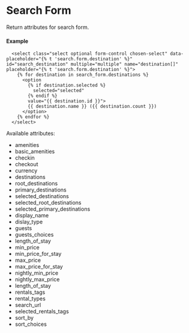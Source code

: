 # Search Form

Return attributes for search form.

#### Example

~~~ liquid
  <select class="select optional form-control chosen-select" data-placeholder="{% t 'search.form.destination' %}" id="search_destination" multiple="multiple" name="destination[]" placeholder="{% t 'search.form.destination' %}">
    {% for destination in search_form.destinations %}
      <option
        {% if destination.selected %}
          selected="selected"
        {% endif %}
        value="{{ destination.id }}">
        {{ destination.name }} ({{ destination.count }})
      </option>
    {% endfor %}
  </select>
~~~

Available attributes:

* amenities
* basic_amenities
* checkin
* checkout
* currency
* destinations
* root_destinations
* primary_destinations
* selected_destinations
* selected_root_destinations
* selected_primary_destinations
* display_name
* dislay_type
* guests
* guests_choices
* length_of_stay
* min_price
* min_price_for_stay
* max_price
* max_price_for_stay
* nightly_min_price
* nightly_max_price
* length_of_stay
* rentals_tags
* rental_types
* search_url
* selected_rentals_tags
* sort_by
* sort_choices
